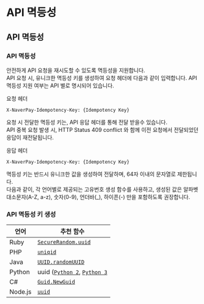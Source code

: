# API 멱등성

## API 멱등성[​](#api-멱등성 "API 멱등성에 대한 직접 링크")

### API 멱등성[​](#api-멱등성-1 "API 멱등성에 대한 직접 링크")

안전하게 API 요청을 재시도할 수 있도록 멱등성을 지원합니다.<br /><!-- -->API 요청 시, 유니크한 멱등성 키를 생성하여 요청 헤더에 다음과 같이 입력합니다. API 멱등성 지원 여부는 API 별로 명시되어 있습니다.

요청 헤더

```
X-NaverPay-Idempotency-Key: {Idempotency Key}
```

요청 시 전달한 멱등성 키는, API 응답 헤더를 통해 전달 받을수 있습니다.<br /><!-- -->API 중복 요청 발생 시, HTTP Status 409 conflict 와 함께 이전 요청에서 전달되었던 응답이 재전달됩니다.

응답 헤더

```
X-NaverPay-Idempotency-Key: {Idempotency Key}
```

멱등성 키는 반드시 유니크한 값을 생성하여 전달하며, 64자 이내의 문자열로 제한됩니다.<br /><!-- -->다음과 같이, 각 언어별로 제공되는 고유번호 생성 함수를 사용하고, 생성된 값은 알파벳 대소문자(A-Z, a-z), 숫자(0-9), 언더바(\_), 하이픈(-) 만을 포함하도록 권장합니다.

### API 멱등성 키 생성[​](#api-멱등성-키-생성 "API 멱등성 키 생성에 대한 직접 링크")

| 언어    | 추천 함수                                                                                                                                |
| ------- | ---------------------------------------------------------------------------------------------------------------------------------------- |
| Ruby    | [`SecureRandom.uuid`](https://ruby-doc.org/stdlib-2.5.0/libdoc/securerandom/rdoc/Random/Formatter.html#method-i-uuid)                    |
| PHP     | [`uniqid`](http://php.net/manual/en/function.uniqid.php)                                                                                 |
| Java    | [`UUID.randomUUID`](http://docs.oracle.com/javase/7/docs/api/java/util/UUID.html)                                                        |
| Python  | uuid ([`Python 2`](https://docs.python.org/2/library/uuid.html), [`Python 3`](https://docs.python.org/3.1/library/uuid.html)             |
| C#      | [`Guid.NewGuid`](https://learn.microsoft.com/en-us/dotnet/api/system.guid.newguid?redirectedfrom=MSDN\&view=net-7.0#System_Guid_NewGuid) |
| Node.js | [`uuid`](https://www.npmjs.com/package/uuid)                                                                                             |
